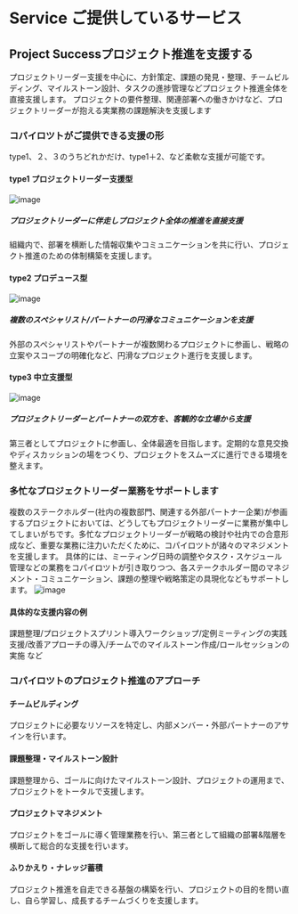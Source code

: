 # Service ご提供しているサービス

## Project Successプロジェクト推進を支援する
プロジェクトリーダー支援を中心に、方針策定、課題の発見・整理、チームビルディング、マイルストーン設計、タスクの進捗管理などプロジェクト推進全体を直接支援します。
プロジェクトの要件整理、関連部署への働きかけなど、プロジェクトリーダーが抱える実業務の課題解決を支援します

### コパイロツトがご提供できる支援の形
type1、２、３のうちどれかだけ、type1＋2、など柔軟な支援が可能です。

#### type1 プロジェクトリーダー支援型
![image](https://github.com/copilot-jp/copilot-jp-prototype/assets/77031650/d0798792-d0c3-468f-8f65-7727e9a7ae6f)
##### プロジェクトリーダーに伴走しプロジェクト全体の推進を直接支援
組織内で、部署を横断した情報収集やコミュニケーションを共に行い、プロジェクト推進のための体制構築を支援します。

#### type2 プロデュース型
![image](https://github.com/copilot-jp/copilot-jp-prototype/assets/77031650/5b7a45b1-376e-4a24-83e9-4d6175c95852)

##### 複数のスペシャリスト/パートナーの円滑なコミュニケーションを支援
外部のスペシャリストやパートナーが複数関わるプロジェクトに参画し、戦略の立案やスコープの明確化など、円滑なプロジェクト進行を支援します。

#### type3 中立支援型
![image](https://github.com/copilot-jp/copilot-jp-prototype/assets/77031650/4ce221ff-a0ba-44de-9bad-772bc8e4599f)

##### プロジェクトリーダーとパートナーの双方を、客観的な立場から支援
第三者としてプロジェクトに参画し、全体最適を目指します。定期的な意見交換やディスカッションの場をつくり、プロジェクトをスムーズに進行できる環境を整えます。

### 多忙なプロジェクトリーダー業務をサポートします
複数のステークホルダー(社内の複数部門、関連する外部パートナー企業)が参画するプロジェクトにおいては、どうしてもプロジェクトリーダーに業務が集中してしまいがちです。多忙なプロジェクトリーダーが戦略の検討や社内での合意形成など、重要な業務に注力いただくために、コパイロツトが諸々のマネジメントを支援します。
具体的には、ミーティング日時の調整やタスク・スケジュール管理などの業務をコパイロツトが引き取りつつ、各ステークホルダー間のマネジメント・コミュニケーション、課題の整理や戦略策定の具現化などもサポートします。
![image](https://github.com/copilot-jp/copilot-jp-prototype/assets/77031650/b8e2d42b-c269-47b1-bf57-b5bc394ae6fc)

#### 具体的な支援内容の例
課題整理/プロジェクトスプリント導入ワークショップ/定例ミーティングの実践支援/改善アプローチの導入/チームでのマイルストーン作成/ロールセッションの実施 など

### コパイロツトのプロジェクト推進のアプローチ
#### チームビルディング
プロジェクトに必要なリソースを特定し、内部メンバー・外部パートナーのアサインを行います。

#### 課題整理・マイルストーン設計
課題整理から、ゴールに向けたマイルストーン設計、プロジェクトの運用まで、プロジェクトをトータルで支援します。

#### プロジェクトマネジメント
プロジェクトをゴールに導く管理業務を行い、第三者として組織の部署&階層を横断して総合的な支援を行います。

#### ふりかえり・ナレッジ蓄積
プロジェクト推進を自走できる基盤の構築を行い、プロジェクトの目的を問い直し、自ら学習し、成長するチームづくりを支援します。

